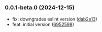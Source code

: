 

## <small>0.0.1-beta.0 (2024-12-15)</small>

* fix: downgrades eslint version ([dab2e13](https://github.com/howsus/python-interpreter/commit/dab2e13))
* feat: initial version ([6952598](https://github.com/howsus/python-interpreter/commit/6952598))
